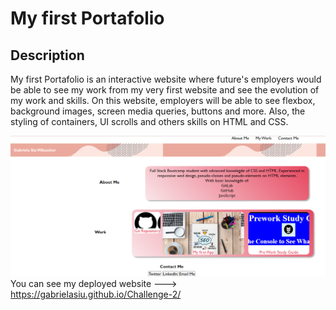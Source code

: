 # My first Portafolio 
## Description 

My first Portafolio is an interactive website where future's employers
would be able to see my work from my very first website and 
see the evolution of my work and skills.
On this website, employers will be able to see flexbox, background images,
screen media queries, buttons and more.
Also, the styling of containers, UI scrolls and others skills on HTML and CSS. 

![Challenge-2](image.png)
You can see my deployed website ---> https://gabrielasiu.github.io/Challenge-2/ 
